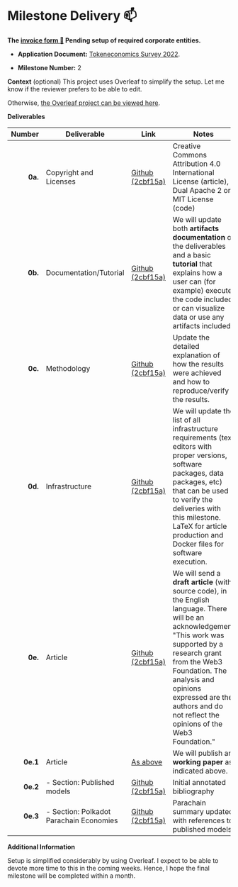 # Milestone Delivery :mailbox:

**The [invoice form :pencil:](https://docs.google.com/forms/d/e/1FAIpQLSfmNYaoCgrxyhzgoKQ0ynQvnNRoTmgApz9NrMp-hd8mhIiO0A/viewform) Pending setup of required corporate entities.**

- **Application Document:** [Tokeneconomics Survey 2022](https://github.com/w3f/Grants-Program/blob/master/applications/tokenomics-survey-2022.md).

- **Milestone Number:** 2

**Context** (optional)
This project uses Overleaf to simplify the setup.
Let me know if the reviewer prefers to be able to edit.

Otherwise, [the Overleaf project can be viewed here](https://www.overleaf.com/read/wpwkmcztmytd).

**Deliverables**

|   Number | Deliverable                             | Link                                                                                                                      | Notes                                                                                                                                                                                                                                                                                              |
| -------: | --------------------------------------- | ------------------------------------------------------------------------------------------------------------------------- | -------------------------------------------------------------------------------------------------------------------------------------------------------------------------------------------------------------------------------------------------------------------------------------------------- |
|  **0a.** | Copyright and Licenses                  | [Github (2cbf15a)](https://github.com/taqtiqa-mark/tokenomics-survey-2022/blob/2cbf15a/LICENSE)                           | Creative Commons Attribution 4.0 International License (article), Dual Apache 2 or MIT License (code)                                                                                                                                                                                              |
|  **0b.** | Documentation/Tutorial                  | [Github (2cbf15a)](https://github.com/taqtiqa-mark/tokenomics-survey-2022/blob/2cbf15a/README.md)                         | We will update both **artifacts documentation** of the deliverables and a basic **tutorial** that explains how a user can (for example) execute the code included or can visualize data or use any artifacts included.                                                                             |
|  **0c.** | Methodology                             | [Github (2cbf15a)](https://github.com/taqtiqa-mark/tokenomics-survey-2022/blob/2cbf15a/main.tex#L675)                     | Update the detailed explanation of how the results were achieved and how to reproduce/verify the results.                                                                                                                                                                                          |
|  **0d.** | Infrastructure                          | [Github (2cbf15a)](https://github.com/taqtiqa-mark/tokenomics-survey-2022/blob/2cbf15a/README.md#build-pdf)               | We will update the list of all infrastructure requirements (text editors with proper versions, software packages, data packages, etc) that can be used to verify the deliveries with this milestone. LaTeX for article production and Docker files for software execution.                         |
|  **0e.** | Article                                 | [Github (2cbf15a)](https://raw.githubusercontent.com/taqtiqa-mark/tokenomics-survey-2022/main/milestones/milestone_2.pdf) | We will send a **draft article** (with source code), in the English language. There will be an acknowledgement "This work was supported by a research grant from the Web3 Foundation. The analysis and opinions expressed are the authors and do not reflect the opinions of the Web3 Foundation." |
| **0e.1** | Article                                 | [As above](https://raw.githubusercontent.com/taqtiqa-mark/tokenomics-survey-2022/main/milestones/milestone_2.pdf)         | We will publish an **working paper** as indicated above.                                                                                                                                                                                                                                           |
| **0e.2** | - Section: Published models             | [Github (2cbf15a)](https://github.com/taqtiqa-mark/tokenomics-survey-2022/blob/2cbf15a/annotated_bibliography.bib)        | Initial annotated bibliography                                                                                                                                                                                                                                                                     |
| **0e.3** | - Section: Polkadot Parachain Economies | [Github (2cbf15a)](https://github.com/taqtiqa-mark/tokenomics-survey-2022/blob/2cbf15a/main.tex#L278)                     | Parachain summary updated with references to published models                                                                                                                                                                                                                                      |

**Additional Information**

Setup is simplified considerably by using Overleaf.
I expect to be able to devote more time to this in the coming weeks.
Hence, I hope the final milestone will be completed within a month.
